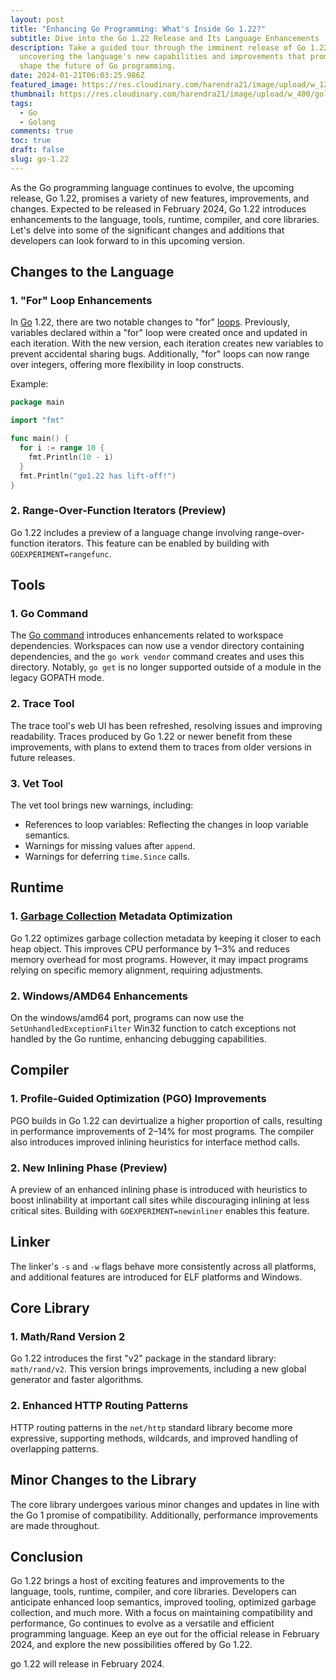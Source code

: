 ```yaml
---
layout: post
title: "Enhancing Go Programming: What's Inside Go 1.22?"
subtitle: Dive into the Go 1.22 Release and Its Language Enhancements
description: Take a guided tour through the imminent release of Go 1.22,
  uncovering the language's new capabilities and improvements that promise to
  shape the future of Go programming.
date: 2024-01-21T06:03:25.986Z
featured_image: https://res.cloudinary.com/harendra21/image/upload/w_1200/golangwithexample/Go_1.22_algbxq.png
thumbnail: https://res.cloudinary.com/harendra21/image/upload/w_400/golangwithexample/Go_1.22_algbxq.png
tags:
  - Go
  - Golang
comments: true
toc: true
draft: false
slug: go-1.22
---
```

As the Go programming language continues to evolve, the upcoming release, Go 1.22, promises a variety of new features, improvements, and changes. Expected to be released in February 2024, Go 1.22 introduces enhancements to the language, tools, runtime, compiler, and core libraries. Let's delve into some of the significant changes and additions that developers can look forward to in this upcoming version.

## Changes to the Language

### 1. "For" Loop Enhancements

In [Go](https://go.dev/) 1.22, there are two notable changes to "for" [loops](https://golang.withcodeexample.com/blog/golang-for-loop/). Previously, variables declared within a "for" loop were created once and updated in each iteration. With the new version, each iteration creates new variables to prevent accidental sharing bugs. Additionally, "for" loops can now range over integers, offering more flexibility in loop constructs.

Example:

```go
package main

import "fmt"

func main() {
  for i := range 10 {
    fmt.Println(10 - i)
  }
  fmt.Println("go1.22 has lift-off!")
}
```

### 2. Range-Over-Function Iterators (Preview)

Go 1.22 includes a preview of a language change involving range-over-function iterators. This feature can be enabled by building with `GOEXPERIMENT=rangefunc`.

## Tools

### 1. Go Command

The [Go command](https://pkg.go.dev/cmd/go) introduces enhancements related to workspace dependencies. Workspaces can now use a vendor directory containing dependencies, and the `go work vendor` command creates and uses this directory. Notably, `go get` is no longer supported outside of a module in the legacy GOPATH mode.

### 2. Trace Tool

The trace tool's web UI has been refreshed, resolving issues and improving readability. Traces produced by Go 1.22 or newer benefit from these improvements, with plans to extend them to traces from older versions in future releases.

### 3. Vet Tool

The vet tool brings new warnings, including:

- References to loop variables: Reflecting the changes in loop variable semantics.
- Warnings for missing values after `append`.
- Warnings for deferring `time.Since` calls.

## Runtime

### 1. [Garbage Collection](https://golang.withcodeexample.com/blog/golang-garbage-collection-memory-mastery/) Metadata Optimization

Go 1.22 optimizes garbage collection metadata by keeping it closer to each heap object. This improves CPU performance by 1–3% and reduces memory overhead for most programs. However, it may impact programs relying on specific memory alignment, requiring adjustments.

### 2. Windows/AMD64 Enhancements

On the windows/amd64 port, programs can now use the `SetUnhandledExceptionFilter` Win32 function to catch exceptions not handled by the Go runtime, enhancing debugging capabilities.

## Compiler

### 1. Profile-Guided Optimization (PGO) Improvements

PGO builds in Go 1.22 can devirtualize a higher proportion of calls, resulting in performance improvements of 2–14% for most programs. The compiler also introduces improved inlining heuristics for interface method calls.

### 2. New Inlining Phase (Preview)

A preview of an enhanced inlining phase is introduced with heuristics to boost inlinability at important call sites while discouraging inlining at less critical sites. Building with `GOEXPERIMENT=newinliner` enables this feature.

## Linker

The linker's `-s` and `-w` flags behave more consistently across all platforms, and additional features are introduced for ELF platforms and Windows.

## Core Library

### 1. Math/Rand Version 2

Go 1.22 introduces the first "v2" package in the standard library: `math/rand/v2`. This version brings improvements, including a new global generator and faster algorithms.

### 2. Enhanced HTTP Routing Patterns

HTTP routing patterns in the `net/http` standard library become more expressive, supporting methods, wildcards, and improved handling of overlapping patterns.

## Minor Changes to the Library

The core library undergoes various minor changes and updates in line with the Go 1 promise of compatibility. Additionally, performance improvements are made throughout.

## Conclusion

Go 1.22 brings a host of exciting features and improvements to the language, tools, runtime, compiler, and core libraries. Developers can anticipate enhanced loop semantics, improved tooling, optimized garbage collection, and much more. With a focus on maintaining compatibility and performance, Go continues to evolve as a versatile and efficient programming language. Keep an eye out for the official release in February 2024, and explore the new possibilities offered by Go 1.22.

go 1.22 will release in February 2024.